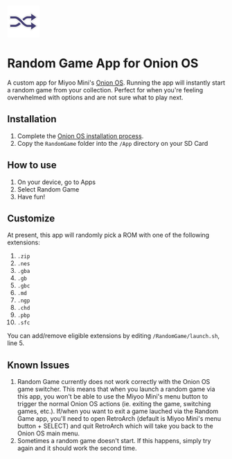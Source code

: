 ![Random Game](RandomGame/icon.png)

# Random Game App for Onion OS

A custom app for Miyoo Mini's [Onion OS](https://github.com/OnionUI/Onion/wiki). Running the app will instantly start a random game from your collection. Perfect for when you're feeling overwhelmed with options and are not sure what to play next.

## Installation

1. Complete the [Onion OS installation process](https://github.com/OnionUI/Onion/wiki/Installation).
1. Copy the `RandomGame` folder into the `/App` directory on your SD Card

## How to use

1. On your device, go to Apps
1. Select Random Game
1. Have fun!

## Customize

At present, this app will randomly pick a ROM with one of the following extensions:

1. `.zip`
1. `.nes`
1. `.gba`
1. `.gb`
1. `.gbc`
1. `.md`
1. `.ngp`
1. `.chd`
1. `.pbp`
1. `.sfc`

You can add/remove eligible extensions by editing `/RandomGame/launch.sh`, line 5.

## Known Issues

1. Random Game currently does not work correctly with the Onion OS game switcher. This means that when you launch a random game via this app, you won't be able to use the Miyoo Mini's menu button to trigger the normal Onion OS actions (ie. exiting the game, switching games, etc.). If/when you want to exit a game lauched via the Random Game app, you'll need to open RetroArch (default is Miyoo Mini's menu button + SELECT) and quit RetroArch which will take you back to the Onion OS main menu.
1. Sometimes a random game doesn't start. If this happens, simply try again and it should work the second time.